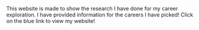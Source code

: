 This website is made to show the research I have done for my career exploration. I have provided information for the careers I have picked! Click on the blue link to view my website!
